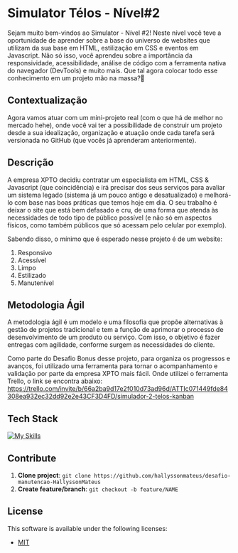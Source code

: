 # Simulator Télos - Nível#2

Sejam muito bem-vindos ao Simulator - Nível #2! Neste nível você teve a oportunidade de aprender sobre a base do universo de websites que utilizam da sua base em HTML, estilização em CSS e eventos em Javascript. Não só isso, você aprendeu sobre a importância da responsividade, acessibilidade, análise de código com a ferramenta nativa do navegador (DevTools) e muito mais. Que tal agora colocar todo esse conhecimento em um projeto mão na massa?🙂

## Contextualização

Agora vamos atuar com um mini-projeto real (com o que há de melhor no mercado hehe), onde você vai ter a possibilidade de construir um projeto desde a sua idealização, organização e atuação onde cada tarefa será versionada no GitHub (que vocês já aprenderam anteriormente).

## Descrição

A empresa XPTO decidiu contratar um especialista em HTML, CSS & Javascript (que coincidência) e irá precisar dos seus serviços para avaliar um sistema legado (sistema já um pouco antigo e desatualizado) e melhorá-lo com base nas boas práticas que temos hoje em dia. O seu trabalho é deixar o site que está bem defasado e cru, de uma forma que atenda às necessidades de todo tipo de público possível (e não só em aspectos físicos, como também públicos que só acessam pelo celular por exemplo).

Sabendo disso, o mínimo que é esperado nesse projeto é de um website:
1. Responsivo
2. Acessível
3. Limpo
4. Estilizado
5. Manutenível

## Metodologia Ágil
A metodologia ágil é um modelo e uma filosofia que propõe alternativas à gestão de projetos tradicional e tem a função de aprimorar o processo de desenvolvimento de um produto ou serviço. Com isso, o objetivo é fazer entregas com agilidade, conforme surgem as necessidades do cliente.

Como parte do Desafio Bonus desse projeto, para organiza os progressos e avanços, foi utilizado uma ferramenta para tornar o acompanhamento e validação por parte da empresa XPTO mais fácil. Onde utilizei o ferramenta Trello, o link se encontra abaixo:
https://trello.com/invite/b/66a2ba9d17e2f010d73ad96d/ATTIc071449fde84308ea932ec32dd92e2e43CF3D4FD/simulador-2-telos-kanban

## Tech Stack

[![My Skills](https://skillicons.dev/icons?i=html,css,js)](https://skillicons.dev)

## Contribute

1. **Clone project**: `git clone https://github.com/hallyssonmateus/desafio-manutencao-HallyssonMateus`
2. **Create feature/branch**: `git checkout -b feature/NAME`

## License

This software is available under the following licenses:

- [MIT](https://rem.mit-license.org)
